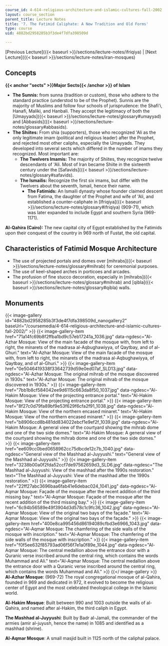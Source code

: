 ```yaml
---
course_id: 4-614-religious-architecture-and-islamic-cultures-fall-2002
layout: course_section
parent_title: Lecture Notes
title: '7. The Fatimid Caliphate: A New Tradition and Old Forms'
type: course
uid: 4882bd2958285b3f3de4f7dfa398509d

---
```


[Previous Lecture]({{< baseurl >}}/sections/lecture-notes/ifriqiya) | [Next Lecture]({{< baseurl >}}/sections/lecture-notes/iran-mosques)

Concepts
--------

**{{< anchor "sects" >}}Major Sects{{< /anchor >}} of Islam**

*   **The Sunnis:** from sunna (tradition or custom), those who adhere to the standard practice (understod to be of the Prophet). Sunnis are the majority of Muslims and follow four schools of jurisprudence: the Shafi'i, Hanafi, Maliki, and Hanbali. They accept the legitimacy of both the [Umayyads]({{< baseurl >}}/sections/lecture-notes/glossary#umayyad) and [Abbasids]({{< baseurl >}}/sections/lecture-notes/glossary#abbasids).
*   **The Shiites:** From shia (supporters), those who recognized 'Ali as the only legitimate imam (political and religious leader) after the Prophet, and rejected most other caliphs, especially the Umayyads. They developed into several sects which differed in the number of imams they recognized. Most important are:
    *   **The Twelvers Imamis:** The majority of Shiites, they recognize twelve descendants of 'Ali. Most of Iran became Shiite in the sixteenth century under the [Safavids]({{< baseurl >}}/sections/lecture-notes/glossary#safavids).
    *   **The Ismailis:** Recognize the first six imams, but differ with the Twelvers about the seventh, Ismail, hence their name.
        *   **The Fatimids:** An Ismaili dynasty whose founder claimed descent from Fatima, the daughter of the Prophet and wife of 'Ali, and established a counter-caliphate in [Ifriqiya]({{< baseurl >}}/sections/lecture-notes/glossary#ifriqiya) (909-71), which was later expanded to include Egypt and southern Syria (969-1171).

**Al-Qahira (Cairo):** The new capital city of Egypt established by the Fatimids upon their conquest of the country in 969 north of Fustat, the old capital.

Characteristics of Fatimid Mosque Architecture
----------------------------------------------

*   The use of projected portals and domes over [mihrabs]({{< baseurl >}}/sections/lecture-notes/glossary#mihrab) for ceremonial purposes.
*   The use of keel-shaped arches in porticoes and arcades.
*   The profusion of fine stucco decoration, especially in [mihrabs]({{< baseurl >}}/sections/lecture-notes/glossary#mihrab) and [qibla]({{< baseurl >}}/sections/lecture-notes/glossary#qibla) walls.

Monuments
---------
{{< image-gallery id="4882bd2958285b3f3de4f7dfa398509d_nanogallery2" baseUrl="/coursemedia/4-614-religious-architecture-and-islamic-cultures-fall-2002/" >}}
{{< image-gallery-item href="71a14fc69b8f2ffba1bd9c57eb17241a_1036.jpg" data-ngdesc="Al-Azhar Mosque: View of the main facade of the mosque with, from left to right, the minarets of the madrasa al-Aqbughawiyya, of Qaytbay, and of al-Ghuri." text="Al-Azhar Mosque: View of the main facade of the mosque with, from left to right, the minarets of the madrasa al-Aqbughawiyya, of Qaytbay, and of al-Ghuri." >}}
{{< image-gallery-item href="0e5046419338f33642739d59e0ed07af_SLD13.jpg" data-ngdesc="Al-Azhar Mosque: The original mihrab of the mosque discovered in 1930s." text="Al-Azhar Mosque: The original mihrab of the mosque discovered in 1930s." >}}
{{< image-gallery-item href="7bb1b8cf584042ee9d6115c663da8f50_1037.jpg" data-ngdesc="Al-Hakim Mosque: View of the projecting entrance portal." text="Al-Hakim Mosque: View of the projecting entrance portal." >}}
{{< image-gallery-item href="8f27c0d79fa89bf9e53f629f6cfa2f91_1038.jpg" data-ngdesc="Al-Hakim Mosque: View of the northern encased minaret." text="Al-Hakim Mosque: View of the northern encased minaret." >}}
{{< image-gallery-item href="b8906ccd8b481dd834022ebcf1e9ef2f_1039.jpg" data-ngdesc="Al-Hakim Mosque: A general view of the courtyard showing the mihrab dome and one of the two side domes." text="Al-Hakim Mosque: A general view of the courtyard showing the mihrab dome and one of the two side domes." >}}
{{< image-gallery-item href="ee609cc0bed0658962cc75dbcde12c7b_1040.jpg" data-ngdesc="General view of the Mashhad al-Juyyushi." text="General view of the Mashhad al-Juyyushi." >}}
{{< image-gallery-item href="3238b00a0f2fda52ccf7de97562659d3_SLD6.jpg" data-ngdesc="The Mashhad al-Juyyushi: View of the mashhad after the 1990s restoration." text="The Mashhad al-Juyyushi: View of the mashhad after the 1990s restoration." >}}
{{< image-gallery-item href="22ff27abc3696baa6fab41e6debac024_1041.jpg" data-ngdesc="Al-Aqmar Mosque: Façade of the mosque after the recent addition of the third missing bay." text="Al-Aqmar Mosque: Façade of the mosque after the recent addition of the third missing bay." >}}
{{< image-gallery-item href="6c94b56589e49f3904d3d578c1c9fc36_1042.jpg" data-ngdesc="Al-Aqmar Mosque: View of the original two bays of the façade." text="Al-Aqmar Mosque: View of the original two bays of the façade." >}}
{{< image-gallery-item href="400e8ca995456d86194089cfbd3e6966_1043.jpg" data-ngdesc="Al-Aqmar Mosque: The chamfering of the side walls of the mosque with inscription." text="Al-Aqmar Mosque: The chamfering of the side walls of the mosque with inscription." >}}
{{< image-gallery-item href="f0f5ee632f85793ad06f56f7e1a0f89e_1044.jpg" data-ngdesc="Al-Aqmar Mosque: The central medallion above the entrance door with a Quranic verse inscribed around the central ring, which contains the words Muhammad and Ali." text="Al-Aqmar Mosque: The central medallion above the entrance door with a Quranic verse inscribed around the central ring, which contains the words Muhammad and Ali." >}}
{{</ image-gallery >}}
**Al-Azhar Mosque**: (969-72) The royal congregational mosque of al-Qahira, founded in 969 and dedicated in 972, it evolved to become the religious center of Egypt and the most celebrated theological college in the Islamic world.

**Al-Hakim Mosque**: Built between 990 and 1003 outside the walls of al-Qahira, and named after al-Hakim, the third caliph in Egypt.

**The Mashhad al-Juyyushi**: Built by Badr al-Jamali, the commander of the armies (amir al-juyush, hence the name) in 1085 and identified as a mashhad (shrine).

**Al-Aqmar Mosque**: A small masjid built in 1125 north of the caliphal palace.